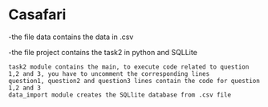 # Casafari

  -the file data contains the data in .csv
  
  -the file project contains the task2 in python and SQLLite
    
    task2 module contains the main, to execute code related to question 1,2 and 3, you have to uncomment the corresponding lines 
    question1, question2 and question3 lines contain the code for question 1,2 and 3
    data_import module creates the SQLlite database from .csv file  

    
